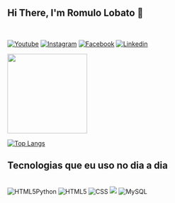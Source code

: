 ## Hi There, I'm Romulo Lobato 👋
<br>

[![Youtube](https://img.shields.io/badge/YouTube-FF0000?style=for-the-badge&logo=youtube&logoColor=white)](https://youtube.com/channel/UCOZV7HLYwaHDwMTjlwBzQlA/)
[![Instagram](https://img.shields.io/badge/Instagram-E4405F?style=for-the-badge&logo=instagram&logoColor=white)](https://www.instagram.com/romulolobato20/)
[![Facebook](https://img.shields.io/badge/Facebook-1877F2?style=for-the-badge&logo=facebook&logoColor=white)](https://www.facebook.com/romulo.lobato.39/)
[![Linkedin](https://img.shields.io/badge/LinkedIn-0077B5?style=for-the-badge&logo=linkedin&logoColor=white)](https://www.linkedin.com/in/romulo-lobato-8b77b5229/)
<div>
    <a href="https://beacons.ai/RomuloLB28">
    <img height="180cm" src="https://github-readme-stats.vercel.app/api?username=RomuloLB28&show_icons=true&theme=dracula"/>
</div>

[![Top Langs](https://github-readme-stats.vercel.app/api/top-langs/?username=RomuloLB28&layout=compact)](https://github.com/anuraghazra/github-readme-stats)
## Tecnologias que eu uso no dia a dia
<div style="display: inline_block"><br/>
  <img align="center" alt="HTML5Python" src="https://img.shields.io/badge/Python-3776AB?style=for-the-badge&logo=python&logoColor=whit" />
  <img align="center" alt="HTML5" src="https://img.shields.io/badge/HTML-239120?style=for-the-badge&logo=html5&logoColor=white" />
  <img align="center" alt="CSS" src="https://img.shields.io/badge/CSS-239120?&style=for-the-badge&logo=css3&logoColor=white" />
  <img src="https://cdn.jsdelivr.net/gh/devicons/devicon@latest/icons/javascript/javascript-original.svg" /> 
  <img align="center" alt="MySQL" src="https://img.shields.io/badge/MySQL-00000F?style=for-the-badge&logo=mysql&logoColor=white" />
    
</div>
